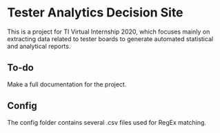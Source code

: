 # Tester Analytics Decision Site
This is a project for TI Virtual Internship 2020, which focuses mainly on extracting data related to tester boards to generate automated statistical and analytical reports.
## To-do
Make a full documentation for the project.
## Config
The config folder contains several .csv files used for RegEx matching.
